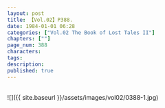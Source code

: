 ```yaml
---
layout: post
title: 【Vol.02】P388.
date: 1984-01-01 06:28
categories: ["Vol.02 The Book of Lost Tales II"]
chapters: [""]
page_num: 388
characters: 
tags: 
description: 
published: true
---
```


<br>
![]({{ site.baseurl }}/assets/images/vol02/0388-1.jpg)
<br><br>
